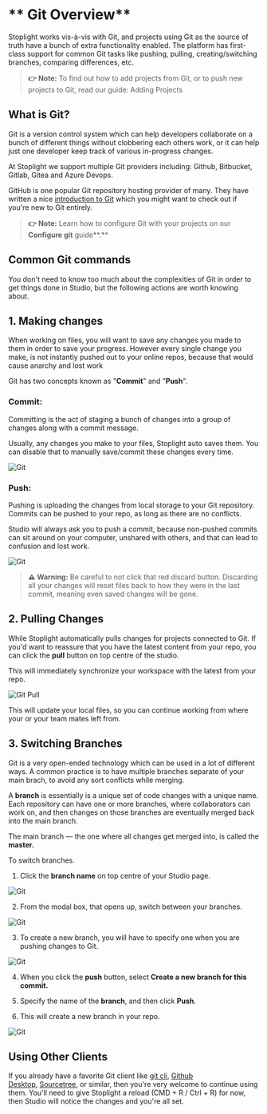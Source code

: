 # ** Git Overview**

Stoplight works vis-à-vis with Git, and projects using Git as the source of truth have a bunch of extra functionality enabled. The platform has first-class support for common Git tasks like pushing, pulling, creating/switching branches, comparing differences, etc.

> **👉 Note:** To find out how to add projects from Git, or to push new projects to Git, read our guide: Adding Projects

## What is Git?

Git is a version control system which can help developers collaborate on a bunch of different things without clobbering each others work, or it can help just one developer keep track of various in-progress changes. 

At Stoplight we support multiple Git providers including: Github, Bitbucket, Gitlab, Gitea and Azure Devops. 

GitHub is one popular Git repository hosting provider of many. They have written a nice [introduction to Git](https://guides.github.com/introduction/git-handbook/) which you might want to check out if you're new to Git entirely.

> **👉 Note:** Learn how to configure Git with your projects on our **Configure git** guide**.** 

## Common Git commands

You don't need to know too much about the complexities of Git in order to get things done in Studio, but the following actions are worth knowing about.

## 1. Making changes

When working on files, you will want to save any changes you made to them in order to save your progress. However every single change you make, is not instantly pushed out to your online repos, because that would cause anarchy and lost work

Git has two concepts known as "**Commit**" and "**Push**". 

### **Commit:**

Committing is the act of staging a bunch of changes into a group of changes along with a commit message. 

Usually, any changes you make to your files, Stoplight auto saves them. You can disable that to manually save/commit these changes every time. 

![Git](../assets/images/Git1.png)

### **Push:**

Pushing is uploading the changes from local storage to your Git repository. Commits can be pushed to your repo, as long as there are no conflicts. 

Studio will always ask you to push a commit, because non-pushed commits can sit around on your computer, unshared with others, and that can lead to confusion and lost work.

![Git](../assets/images/Git2.png)

> **⚠️ Warning:** Be careful to not click that red discard button. Discarding all your changes will reset files back to how they were in the last commit, meaning even saved changes will be gone.

## 2. Pulling Changes

While Stoplight automatically pulls changes for projects connected to Git. If you'd want to reassure that you have the latest content from your repo, you can  click the **pull** button on top centre of the studio. 

This will immediately synchronize your workspace with the latest from your repo. 

![Git Pull](../assets/images/GitP.png)

This will update your local files, so you can continue working from where your or your team mates left from. 

## 3. Switching Branches

Git is a very open-ended technology which can be used in a lot of different ways. A common practice is to have multiple branches separate of your main brach, to avoid any sort conflicts while merging. 

A **branch** is essentially is a unique set of code changes with a unique name. Each repository can have one or more branches, where collaborators can work on, and then changes on those branches are eventually merged back into the main branch. 

The main branch — the one where all changes  get merged into, is called the **master.**

To switch branches. 

1. Click the **branch name** on top centre of your Studio page.  

![Git](../assets/images/GitS.png)

2. From the modal box, that opens up, switch between your branches. 

![Git](../assets/images/GitS2.png)

3. To create a new branch, you will have to specify one when you are pushing changes to Git. 

![Git](../assets/images/Git6.png)

4. When you click the **push** button, select **Create a new branch for this commit.** 

5. Specify the name of the **branch**, and then click **Push**. 

6. This will create a new branch in your repo. 

![Git](../assets/images/Git7.png)

## **Using Other Clients**

If you already have a favorite Git client like [git cli](https://git-scm.com/docs/gitcli), [Github Desktop](https://desktop.github.com/), [Sourcetree](https://www.sourcetreeapp.com/), or similar, then you're very welcome to continue using them. You'll need to give Stoplight a reload (CMD + R / Ctrl + R) for now, then Studio will notice the changes and you're all set.